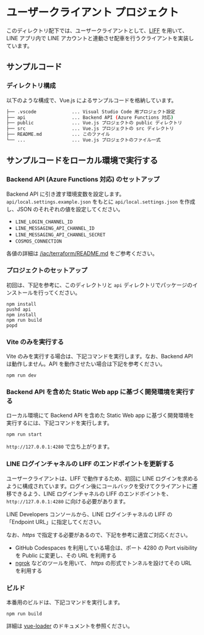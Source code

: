 # ユーザークライアント プロジェクト

このディレクトリ配下では、ユーザークライアントとして、[LIFF](https://developers.line.biz/ja/docs/liff/) を用いて、LINE アプリ内で LINE アカウントと連動させ配車を行うクライアントを実装しています。

## サンプルコード

### ディレクトリ構成

以下のような構成で、Vue.js によるサンプルコードを格納しています。

```bash
├── .vscode             ... Visual Studio Code 用プロジェクト設定
├── api                 ... Backend API (Azure Functions 対応)
├── public              ... Vue.js プロジェクトの public ディレクトリ
├── src                 ... Vue.js プロジェクトの src ディレクトリ
├── README.md           ... このファイル
└── ...                 ... Vue.js プロジェクトのファイル一式
```

## サンプルコードをローカル環境で実行する

### Backend API (Azure Functions 対応) のセットアップ

Backend API に引き渡す環境変数を設定します。`api/local.settings.example.json` をもとに `api/local.settings.json` を作成し、JSON のそれぞれの値を設定してください。

- `LINE_LOGIN_CHANNEL_ID`
- `LINE_MESSAGING_API_CHANNEL_ID`
- `LINE_MESSAGING_API_CHANNEL_SECRET`
- `COSMOS_CONNECTION`

各値の詳細は [/iac/terraform/README.md](../iac/terraform/README.md) をご参考ください。

### プロジェクトのセットアップ

初回は、下記を参考に、このディレクトリと `api` ディレクトリでパッケージのインストールを行ってください。

```
npm install
pushd api
npm install
npm run build
popd
```

### Vite のみを実行する

Vite のみを実行する場合は、下記コマンドを実行します。なお、Backend API は動作しません。API を動作させたい場合は下記を参考ください。

```
npm run dev
```

### Backend API を含めた Static Web app に基づく開発環境を実行する

ローカル環境にて Backend API を含めた Static Web app に基づく開発環境を実行するには、下記コマンドを実行します。

```
npm run start
```

`http://127.0.0.1:4280` で立ち上がります。

### LINE ログインチャネルの LIFF のエンドポイントを更新する

ユーザークライアントは、LIFF で動作するため、初回に LINE ログインを求めるように構成されています。ログイン後にコールバックを受けてクライアントに遷移できるよう、LINE ログインチャネルの LIFF のエンドポイントを、`http://127.0.0.1:4280` に向ける必要があります。

LINE Developers コンソールから、LINE ログインチャネルの LIFF の「Endpoint URL」に指定してください。

なお、_https_ で指定する必要があるので、下記を参考に適宜ご対応ください。

- GitHub Codespaces を利用している場合は、ポート 4280 の Port visibility を Public に変更し、その URL を利用する
- [ngrok](https://ngrok.com/) などのツールを用いて、 _https_ の形式でトンネルを設けてその URL を利用する

### ビルド

本番用のビルドは、下記コマンドを実行します。

```
npm run build
```

詳細は [vue-loader](http://vuejs.github.io/vue-loader) のドキュメントを参照ください。
